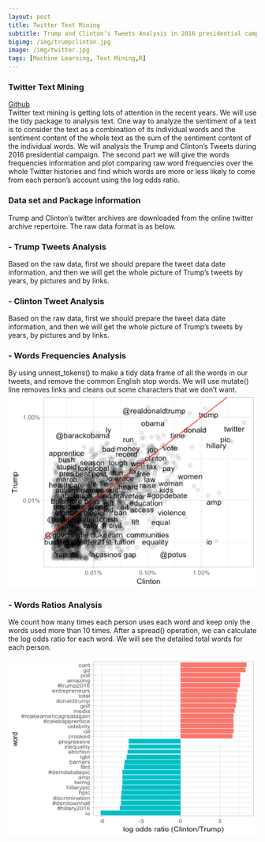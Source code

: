 ```yaml
---
layout: post
title: Twitter Text Mining
subtitle: Trump and Clinton’s Tweets Analysis in 2016 presidential campaign.
bigimg: /img/trumpclinton.jpg 
image: /img/twitter.jpg
tags: [Machine Learning, Text Mining,R]
---
```


### Twitter Text Mining    
[Github](https://github.com/Pyligent/Social-Media-Mining)   
Twitter text mining is getting lots of attention in the recent years. We will use the tidy package to analysis text. One way to analyze the sentiment of a text is to consider the text as a combination of its individual words and the sentiment content of the whole text as the sum of the sentiment content of the individual words. We will analysis the Trump and Clinton’s Tweets during 2016 presidential campaign. 
The second part we will give the words frequencies information and plot comparing raw word frequencies over the whole Twitter histories and find which words are more or less likely to come from each person’s account using the log odds ratio.

### Data set and Package information

Trump and Clinton’s twitter archives are downloaded from the online twitter archive repertoire. The raw data format is as below.
 
### - Trump Tweets Analysis

Based on the raw data, first we should prepare the tweet data date information, and then we will get the whole picture of Trump’s tweets by years, by pictures and by links.

### - Clinton Tweet Analysis 

Based on the raw data, first we should prepare the tweet data date information, and then we will get the whole picture of Trump’s tweets by years, by pictures and by links.

### - Words Frequencies Analysis
 By using unnest_tokens() to make a tidy data frame of all the words in our tweets,
and remove the common English stop words. We will use mutate() line removes links and cleans out some characters that we don’t want.
![word_fre](/img/wordfre.png)

### - Words Ratios Analysis

We count how many times each person uses each word and keep only the words used more than 10 times. After a spread() operation, we can calculate the log odds ratio for each word. We will see the detailed total words for each person.

![word_ratios](/img/wordratio.png)



